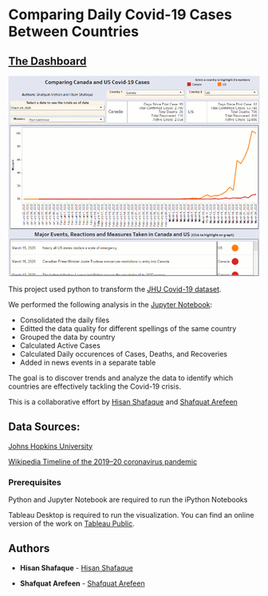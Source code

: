 # Comparing Daily Covid-19 Cases Between Countries
## [The Dashboard](https://public.tableau.com/profile/hisan.shafaque#!/vizhome/ComparingCovid-19inDifferentCountries/Covid)

![](final_gif.gif)

This project used python to transform the [JHU Covid-19 dataset](https://github.com/CSSEGISandData/COVID-19/tree/master/csse_covid_19_data/csse_covid_19_daily_reports).

We performed the following analysis in the [Jupyter Notebook](https://github.com/Shafquat/COVID-19_day_count/blob/master/Merge_Data_add_Day_Count.ipynb):
* Consolidated the daily files
* Editted the data quality for different spellings of the same country
* Grouped the data by country
* Calculated Active Cases
* Calculated Daily occurences of Cases, Deaths, and Recoveries
* Added in news events in a separate table

The goal is to discover trends and analyze the data to identify which countries are effectively tackling the Covid-19 crisis.

This is a collaborative effort by [Hisan Shafaque](https://www.linkedin.com/in/hisan-w-shafaque/) and [Shafquat Arefeen](https://shafquatarefeen.com)

## Data Sources: 

[Johns Hopkins University](https://github.com/CSSEGISandData/COVID-19/tree/master/csse_covid_19_data/csse_covid_19_daily_reports)

[Wikipedia Timeline of the 2019–20 coronavirus pandemic](https://en.wikipedia.org/wiki/Timeline_of_the_2019%E2%80%9320_coronavirus_pandemic)

### Prerequisites

Python and Jupyter Notebook are required to run the iPython Notebooks

Tableau Desktop is required to run the visualization. You can find an online version of the work on [Tableau Public](https://public.tableau.com/profile/hisan.shafaque#!/vizhome/ComparingCovid-19inDifferentCountries/Covid).


## Authors

* **Hisan Shafaque** - [Hisan Shafaque](https://github.com/hisanshafaque)

* **Shafquat Arefeen** - [Shafquat Arefeen](https://github.com/Shafquat/)
